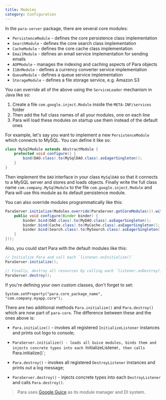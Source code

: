 ```yaml
---
title: Modules
category: Configuration
---
```


In the `para-server` package, there are several core modules:

- `PersistenceModule` - defines the core persistence class implementation
- `SearchModule` - defines the core search class implementation
- `CacheModule` - defines the core cache class implementation
- `EmailModule` - defines an email service implementation for sending emails
- `AOPModule` - manages the indexing and caching aspects of Para objects
- `I18nModule` - defines a currency converter service implementation
- `QueueModule` - defines a queue service implementation
- `StorageModule` - defines a file storage service, e.g. Amazon S3

You can override all of the above using the `ServiceLoader` mechanism in Java like so:

1. Create a file `com.google.inject.Module` inside the `META-INF/services` folder
2. Then add the full class names of all your modules, one on each line
3. Para will load these modules on startup use them instead of the default ones

For example, let's say you want to implement a new `PersistenceModule` which connects to MySQL.
You can define it like so:

```java
class MySqlModule extends AbstractModule {
	protected void configure() {
		bind(DAO.class).to(MySqlDAO.class).asEagerSingleton();
	}
}
```
Then implement the `DAO` interface in your class `MySqlDAO` so that it connects to a MySQL server and stores and loads objects.
Finally write the full class name `com.company.MySqlModule` to the file `com.google.inject.Module` and Para will use this
module as its default persistence module.

You can also override modules programmatically like this:

```java
ParaServer.initialize(Modules.override(ParaServer.getCoreModules()).with(new Module() {
	public void configure(Binder binder) {
		binder.bind(DAO.class).to(MyDAO.class).asEagerSingleton();
		binder.bind(Cache.class).to(MyCache.class).asEagerSingleton();
		binder.bind(Search.class).to(MySearch.class).asEagerSingleton();
	}
}));
```

Also, you could start Para with the default modules like this:

```java
// Initialize Para and call each `listener.onInitialize()`
ParaServer.initialize();

// Finally, destroy all resources by calling each `listener.onDestroy()`
ParaServer.destroy();
```

If you're defining your own custom classes, don't forget to set:
```
System.setProperty("para.core_package_name", "com.company.myapp.core");
```

There are two additional methods `Para.initialize()` and `Para.destroy()` which are now part of `para-core`. The
difference between these and the ones above is:

- `Para.initialize()` - invokes all registered `InitializeListener` instances and prints out logo to console;
- `ParaServer.initialize() - loads all Guice modules, binds them and injects concrete types into each
`InitializeListener`, then calls `Para.initialize()`;

- `Para.destroy()` - invokes all registered `DestroyListener` instances and prints out a log message;
- `ParaServer.destroy()` - injects concrete types into each `DestroyListener` and calls `Para.destroy()`.


> Para uses [Google Guice](https://github.com/google/guice) as its module manager and DI system.